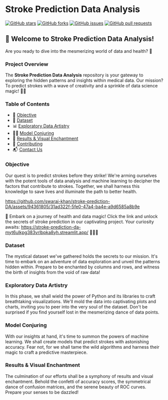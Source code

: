 # Stroke Prediction Data Analysis

[![GitHub stars](https://img.shields.io/github/stars/swaraj-khan/stroke-prediction-DA?style=social)](https://github.com/swaraj-khan/stroke-prediction-DA/stargazers)
[![GitHub forks](https://img.shields.io/github/forks/swaraj-khan/stroke-prediction-DA?style=social)](https://github.com/swaraj-khan/stroke-prediction-DA/network/members)
[![GitHub issues](https://img.shields.io/github/issues/swaraj-khan/stroke-prediction-DA)](https://github.com/swaraj-khan/stroke-prediction-DA/issues)
[![GitHub pull requests](https://img.shields.io/github/issues-pr/swaraj-khan/stroke-prediction-DA)](https://github.com/swaraj-khan/stroke-prediction-DA/pulls)

## 👋 Welcome to Stroke Prediction Data Analysis!

Are you ready to dive into the mesmerizing world of data and health? 🌌

### Project Overview

The **Stroke Prediction Data Analysis** repository is your gateway to exploring the hidden patterns and insights within medical data. Our mission? To predict strokes with a wave of creativity and a sprinkle of data science magic! 🎩✨

### Table of Contents

- 🎯 [Objective](#objective)
- 📂 [Dataset](#dataset)
- 📊 [Exploratory Data Artistry](#exploratory-data-artistry)
- 🧙‍♂️ [Model Conjuring](#model-conjuring)
- 🌟 [Results & Visual Enchantment](#results--visual-enchantment)
- 🤝 [Contributing](#contributing)
- 📬 [Contact Us](#contact-us)

### Objective

Our quest is to predict strokes before they strike! We're arming ourselves with the potent tools of data analysis and machine learning to decipher the factors that contribute to strokes. Together, we shall harness this knowledge to save lives and illuminate the path to better health.


https://github.com/swaraj-khan/stroke-prediction-DA/assets/94361805/31ad322f-5fe0-47a4-ba4e-a9d6585a8b9e

🚀 Embark on a journey of health and data magic! Click the link and unlock the secrets of stroke prediction in our captivating project. Your curiosity awaits: https://stroke-prediction-da-myt6ulkpg383vrlbpka8yh.streamlit.app/ 🧙‍♂️🔮

### Dataset

The mystical dataset we've gathered holds the secrets to our mission. It's time to embark on an adventure of data exploration and unveil the patterns hidden within. Prepare to be enchanted by columns and rows, and witness the birth of insights from the void of raw data!

### Exploratory Data Artistry

In this phase, we shall wield the power of Python and its libraries to craft breathtaking visualizations. We'll mold the data into captivating plots and charts, inviting you to peer into the very soul of the dataset. Don't be surprised if you find yourself lost in the mesmerizing dance of data points.

### Model Conjuring
With our insights at hand, it's time to summon the powers of machine learning. We shall create models that predict strokes with astonishing accuracy. Fear not, for we shall tame the wild algorithms and harness their magic to craft a predictive masterpiece.

### Results & Visual Enchantment
The culmination of our efforts shall be a symphony of results and visual enchantment. Behold the confetti of accuracy scores, the symmetrical dance of confusion matrices, and the serene beauty of ROC curves. Prepare your senses to be dazzled!
